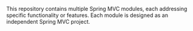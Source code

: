 This repository contains multiple Spring MVC modules, each addressing specific functionality or features. Each module is designed as an independent Spring MVC project.
